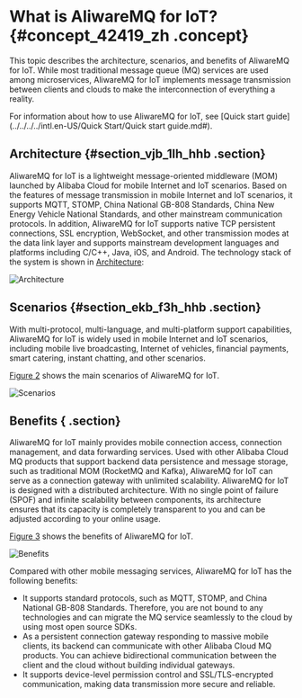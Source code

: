 # What is AliwareMQ for IoT? {#concept_42419_zh .concept}

This topic describes the architecture, scenarios, and benefits of AliwareMQ for IoT. While most traditional message queue \(MQ\) services are used among microservices, AliwareMQ for IoT implements message transmission between clients and clouds to make the interconnection of everything a reality.

For information about how to use AliwareMQ for IoT, see [Quick start guide](../../../../intl.en-US/Quick Start/Quick start guide.md#).

## Architecture {#section_vjb_1lh_hhb .section}

AliwareMQ for IoT is a lightweight message-oriented middleware \(MOM\) launched by Alibaba Cloud for mobile Internet and IoT scenarios. Based on the features of message transmission in mobile Internet and IoT scenarios, it supports MQTT, STOMP, China National GB-808 Standards, China New Energy Vehicle National Standards, and other mainstream communication protocols. In addition, AliwareMQ for IoT supports native TCP persistent connections, SSL encryption, WebSocket, and other transmission modes at the data link layer and supports mainstream development languages and platforms including C/C++, Java, iOS, and Android. The technology stack of the system is shown in [Architecture](#section_vjb_1lh_hhb):

 ![](images/42260_en-US.png "Architecture")

## Scenarios {#section_ekb_f3h_hhb .section}

With multi-protocol, multi-language, and multi-platform support capabilities, AliwareMQ for IoT is widely used in mobile Internet and IoT scenarios, including mobile live broadcasting, Internet of vehicles, financial payments, smart catering, instant chatting, and other scenarios.

[Figure 2](#fig_yvq_4kh_hhb) shows the main scenarios of AliwareMQ for IoT.

 ![](images/42264_en-US.png "Scenarios")

## Benefits { .section}

AliwareMQ for IoT mainly provides mobile connection access, connection management, and data forwarding services. Used with other Alibaba Cloud MQ products that support backend data persistence and message storage, such as traditional MOM \(RocketMQ and Kafka\), AliwareMQ for IoT can serve as a connection gateway with unlimited scalability. AliwareMQ for IoT is designed with a distributed architecture. With no single point of failure \(SPOF\) and infinite scalability between components, its architecture ensures that its capacity is completely transparent to you and can be adjusted according to your online usage.

[Figure 3](#fig_vnq_rkh_hhb) shows the benefits of AliwareMQ for IoT.

 ![](images/42265_en-US.png "Benefits")

Compared with other mobile messaging services, AliwareMQ for IoT has the following benefits:

-   It supports standard protocols, such as MQTT, STOMP, and China National GB-808 Standards. Therefore, you are not bound to any technologies and can migrate the MQ service seamlessly to the cloud by using most open source SDKs.
-   As a persistent connection gateway responding to massive mobile clients, its backend can communicate with other Alibaba Cloud MQ products. You can achieve bidirectional communication between the client and the cloud without building individual gateways.
-   It supports device-level permission control and SSL/TLS-encrypted communication, making data transmission more secure and reliable.

